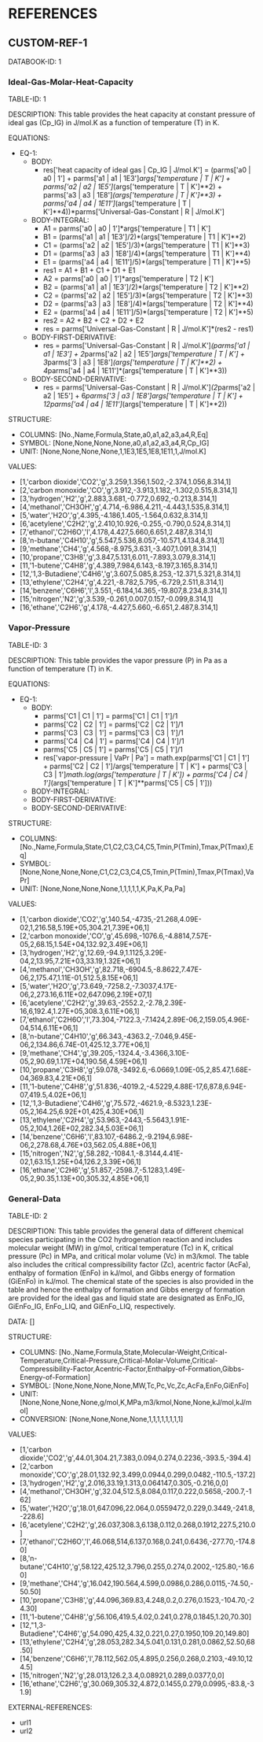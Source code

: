 # REFERENCES

## CUSTOM-REF-1

DATABOOK-ID: 1

### Ideal-Gas-Molar-Heat-Capacity

TABLE-ID: 1

DESCRIPTION: This table provides the heat capacity at constant pressure of ideal gas (Cp_IG) in J/mol.K as a function of temperature (T) in K.

EQUATIONS:

- EQ-1:
  - BODY:
    - res['heat capacity of ideal gas | Cp_IG | J/mol.K'] = (parms['a0 | a0 | 1'] + parms['a1 | a1 | 1E3']*args['temperature | T | K'] + parms['a2 | a2 | 1E5']*(args['temperature | T | K']**2) + parms['a3 | a3 | 1E8']*(args['temperature | T | K']**3) + parms['a4 | a4 | 1E11']*(args['temperature | T | K']**4))*parms['Universal-Gas-Constant | R | J/mol.K']
  - BODY-INTEGRAL:
    - A1 = parms['a0 | a0 | 1']*args['temperature | T1 | K']
    - B1 = (parms['a1 | a1 | 1E3']/2)*(args['temperature | T1 | K']**2)
    - C1 = (parms['a2 | a2 | 1E5']/3)*(args['temperature | T1 | K']**3)
    - D1 = (parms['a3 | a3 | 1E8']/4)*(args['temperature | T1 | K']**4)
    - E1 = (parms['a4 | a4 | 1E11']/5)*(args['temperature | T1 | K']**5)
    - res1 =  A1 + B1 + C1 + D1 + E1
    - A2 = parms['a0 | a0 | 1']*args['temperature | T2 | K']
    - B2 = (parms['a1 | a1 | 1E3']/2)*(args['temperature | T2 | K']**2)
    - C2 = (parms['a2 | a2 | 1E5']/3)*(args['temperature | T2 | K']**3)
    - D2 = (parms['a3 | a3 | 1E8']/4)*(args['temperature | T2 | K']**4)
    - E2 = (parms['a4 | a4 | 1E11']/5)*(args['temperature | T2 | K']**5)
    - res2 =  A2 + B2 + C2 + D2 + E2
    - res = parms['Universal-Gas-Constant | R | J/mol.K']*(res2 - res1)
  - BODY-FIRST-DERIVATIVE:
    - res = parms['Universal-Gas-Constant | R | J/mol.K']*(parms['a1 | a1 | 1E3'] + 2*parms['a2 | a2 | 1E5']*args['temperature | T | K'] + 3*parms['3 | a3 | 1E8']*(args['temperature | T | K']**2) + 4*parms['a4 | a4 | 1E11']*(args['temperature | T | K']**3))
  - BODY-SECOND-DERIVATIVE:
    - res = parms['Universal-Gas-Constant | R | J/mol.K']*(2*parms['a2 | a2 | 1E5'] + 6*parms['3 | a3 | 1E8']*args['temperature | T | K'] + 12*parms['a4 | a4 | 1E11']*(args['temperature | T | K']**2))

STRUCTURE:

- COLUMNS: [No.,Name,Formula,State,a0,a1,a2,a3,a4,R,Eq]
- SYMBOL: [None,None,None,None,a0,a1,a2,a3,a4,R,Cp_IG]
- UNIT: [None,None,None,None,1,1E3,1E5,1E8,1E11,1,J/mol.K]

VALUES:

- [1,'carbon dioxide','CO2','g',3.259,1.356,1.502,-2.374,1.056,8.314,1]
- [2,'carbon monoxide','CO','g',3.912,-3.913,1.182,-1.302,0.515,8.314,1]
- [3,'hydrogen','H2','g',2.883,3.681,-0.772,0.692,-0.213,8.314,1]
- [4,'methanol','CH3OH','g',4.714,-6.986,4.211,-4.443,1.535,8.314,1]
- [5,'water','H2O','g',4.395,-4.186,1.405,-1.564,0.632,8.314,1]
- [6,'acetylene','C2H2','g',2.410,10.926,-0.255,-0.790,0.524,8.314,1]
- [7,'ethanol','C2H6O','l',4.178,4.427,5.660,6.651,2.487,8.314,1]
- [8,'n-butane','C4H10','g',5.547,5.536,8.057,-10.571,4.134,8.314,1]
- [9,'methane','CH4','g',4.568,-8.975,3.631,-3.407,1.091,8.314,1]
- [10,'propane','C3H8','g',3.847,5.131,6.011,-7.893,3.079,8.314,1]
- [11,'1-butene','C4H8','g',4.389,7.984,6.143,-8.197,3.165,8.314,1]
- [12,'1,3-Butadiene','C4H6','g',3.607,5.085,8.253,-12.371,5.321,8.314,1]
- [13,'ethylene','C2H4','g',4.221,-8.782,5.795,-6.729,2.511,8.314,1]
- [14,'benzene','C6H6','l',3.551,-6.184,14.365,-19.807,8.234,8.314,1]
- [15,'nitrogen','N2','g',3.539,-0.261,0.007,0.157,-0.099,8.314,1]
- [16,'ethane','C2H6','g',4.178,-4.427,5.660,-6.651,2.487,8.314,1]

### Vapor-Pressure

TABLE-ID: 3

DESCRIPTION: This table provides the vapor pressure (P) in Pa as a function of temperature (T) in K.

EQUATIONS:

- EQ-1:
  - BODY:
    - parms['C1 | C1 | 1'] = parms['C1 | C1 | 1']/1
    - parms['C2 | C2 | 1'] = parms['C2 | C2 | 1']/1
    - parms['C3 | C3 | 1'] = parms['C3 | C3 | 1']/1
    - parms['C4 | C4 | 1'] = parms['C4 | C4 | 1']/1
    - parms['C5 | C5 | 1'] = parms['C5 | C5 | 1']/1
    - res['vapor-pressure | VaPr | Pa'] = math.exp(parms['C1 | C1 | 1'] + parms['C2 | C2 | 1']/args['temperature | T | K'] + parms['C3 | C3 | 1']*math.log(args['temperature | T | K']) + parms['C4 | C4 | 1']*(args['temperature | T | K']**parms['C5 | C5 | 1']))
  - BODY-INTEGRAL:
  - BODY-FIRST-DERIVATIVE:
  - BODY-SECOND-DERIVATIVE:

STRUCTURE:

- COLUMNS: [No.,Name,Formula,State,C1,C2,C3,C4,C5,Tmin,P(Tmin),Tmax,P(Tmax),Eq]
- SYMBOL: [None,None,None,None,C1,C2,C3,C4,C5,Tmin,P(Tmin),Tmax,P(Tmax),VaPr]
- UNIT: [None,None,None,None,1,1,1,1,1,K,Pa,K,Pa,Pa]

VALUES:

- [1,'carbon dioxide','CO2','g',140.54,-4735,-21.268,4.09E-02,1,216.58,5.19E+05,304.21,7.39E+06,1]
- [2,'carbon monoxide','CO','g',45.698,-1076.6,-4.8814,7.57E-05,2,68.15,1.54E+04,132.92,3.49E+06,1]
- [3,'hydrogen','H2','g',12.69,-94.9,1.1125,3.29E-04,2,13.95,7.21E+03,33.19,1.32E+06,1]
- [4,'methanol','CH3OH','g',82.718,-6904.5,-8.8622,7.47E-06,2,175.47,1.11E-01,512.5,8.15E+06,1]
- [5,'water','H2O','g',73.649,-7258.2,-7.3037,4.17E-06,2,273.16,6.11E+02,647.096,2.19E+07,1]
- [6,'acetylene','C2H2','g',39.63,-2552.2,-2.78,2.39E-16,6,192.4,1.27E+05,308.3,6.11E+06,1]
- [7,'ethanol','C2H6O','l',73.304,-7122.3,-7.1424,2.89E-06,2,159.05,4.96E-04,514,6.11E+06,1]
- [8,'n-butane','C4H10','g',66.343,-4363.2,-7.046,9.45E-06,2,134.86,6.74E-01,425.12,3.77E+06,1]
- [9,'methane','CH4','g',39.205,-1324.4,-3.4366,3.10E-05,2,90.69,1.17E+04,190.56,4.59E+06,1]
- [10,'propane','C3H8','g',59.078,-3492.6,-6.0669,1.09E-05,2,85.47,1.68E-04,369.83,4.21E+06,1]
- [11,'1-butene','C4H8','g',51.836,-4019.2,-4.5229,4.88E-17,6,87.8,6.94E-07,419.5,4.02E+06,1]
- [12,'1,3-Butadiene','C4H6','g',75.572,-4621.9,-8.5323,1.23E-05,2,164.25,6.92E+01,425,4.30E+06,1]
- [13,'ethylene','C2H4','g',53.963,-2443,-5.5643,1.91E-05,2,104,1.26E+02,282.34,5.03E+06,1]
- [14,'benzene','C6H6','l',83.107,-6486.2,-9.2194,6.98E-06,2,278.68,4.76E+03,562.05,4.88E+06,1]
- [15,'nitrogen','N2','g',58.282,-1084.1,-8.3144,4.41E-02,1,63.15,1.25E+04,126.2,3.39E+06,1]
- [16,'ethane','C2H6','g',51.857,-2598.7,-5.1283,1.49E-05,2,90.35,1.13E+00,305.32,4.85E+06,1]

### General-Data

TABLE-ID: 2

DESCRIPTION: This table provides the general data of different chemical species participating in the CO2 hydrogenation reaction and includes molecular weight (MW) in g/mol, critical temperature (Tc) in K, critical pressure (Pc) in MPa, and critical molar volume (Vc) in m3/kmol. The table also includes the critical compressibility factor (Zc), acentric factor (AcFa), enthalpy of formation (EnFo) in kJ/mol, and Gibbs energy of formation (GiEnFo) in kJ/mol. The chemical state of the species is also provided in the table and hence the enthalpy of formation and Gibbs energy of formation are provided for the ideal gas and liquid state are designated as EnFo_IG, GiEnFo_IG, EnFo_LIQ, and GiEnFo_LIQ, respectively.

DATA: []

STRUCTURE:

- COLUMNS: [No.,Name,Formula,State,Molecular-Weight,Critical-Temperature,Critical-Pressure,Critical-Molar-Volume,Critical-Compressibility-Factor,Acentric-Factor,Enthalpy-of-Formation,Gibbs-Energy-of-Formation]
- SYMBOL: [None,None,None,None,MW,Tc,Pc,Vc,Zc,AcFa,EnFo,GiEnFo]
- UNIT: [None,None,None,None,g/mol,K,MPa,m3/kmol,None,None,kJ/mol,kJ/mol]
- CONVERSION: [None,None,None,None,1,1,1,1,1,1,1,1]

VALUES:

- [1,'carbon dioxide','CO2','g',44.01,304.21,7.383,0.094,0.274,0.2236,-393.5,-394.4]
- [2,'carbon monoxide','CO','g',28.01,132.92,3.499,0.0944,0.299,0.0482,-110.5,-137.2]
- [3,'hydrogen','H2','g',2.016,33.19,1.313,0.064147,0.305,-0.216,0,0]
- [4,'methanol','CH3OH','g',32.04,512.5,8.084,0.117,0.222,0.5658,-200.7,-162]
- [5,'water','H2O','g',18.01,647.096,22.064,0.0559472,0.229,0.3449,-241.8,-228.6]
- [6,'acetylene','C2H2','g',26.037,308.3,6.138,0.112,0.268,0.1912,227.5,210.0]
- [7,'ethanol','C2H6O','l',46.068,514,6.137,0.168,0.241,0.6436,-277.70,-174.80]
- [8,'n-butane','C4H10','g',58.122,425.12,3.796,0.255,0.274,0.2002,-125.80,-16.60]
- [9,'methane','CH4','g',16.042,190.564,4.599,0.0986,0.286,0.0115,-74.50,-50.50]
- [10,'propane','C3H8','g',44.096,369.83,4.248,0.2,0.276,0.1523,-104.70,-24.30]
- [11,'1-butene','C4H8','g',56.106,419.5,4.02,0.241,0.278,0.1845,1.20,70.30]
- [12,"1,3-Butadiene",'C4H6','g',54.090,425,4.32,0.221,0.27,0.1950,109.20,149.80]
- [13,'ethylene','C2H4','g',28.053,282.34,5.041,0.131,0.281,0.0862,52.50,68.50]
- [14,'benzene','C6H6','l',78.112,562.05,4.895,0.256,0.268,0.2103,-49.10,124.5]
- [15,'nitrogen','N2','g',28.013,126.2,3.4,0.08921,0.289,0.0377,0,0]
- [16,'ethane','C2H6','g',30.069,305.32,4.872,0.1455,0.279,0.0995,-83.8,-31.9]

EXTERNAL-REFERENCES:

- url1
- url2